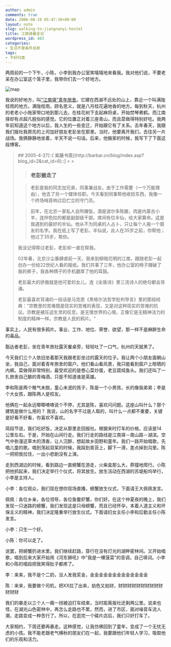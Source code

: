 ```yaml
---
author: admin
comments: true
date: 2006-08-10 05:47:30+00:00
layout: note
slug: walking-to-jiangnanyi-hostel
title: 江南驿暴走记
wordpress_id: 483
categories:
- 生活不是条件反射
tags:
- 不好归类
---
```


两周前的一个下午，小陈，小李到我办公室笑嘻嘻地来看我。我对他们说，不要老呆在办公室这个笼子里，我带你们去一个好地方。





![map](http://www.jiangnanyi.com/blog/uploadfile/200529121512537.jpg)




我说的好地方，叫["江南驿"青年旅舍](http://www.jiangnanyi.com/blog/index.asp)。它建在西湖不远处的山上，靠近一个叫满陇桂雨的地方。满陇桂雨，顾名思义，就是八月桂花遍地香的地方。每到秋天，杭州的老老小小拖家带口地到那儿去，在桂花树下支起麻将桌，开始焚琴煮鹤。而江南驿却有点超凡脱俗的感觉。它的位置正对着三座青山，而且菜做得特别好吃。我两年前知道这个地方以后，我人生的一些变迁，开始跟它有了关系。去年春天，我跟我们报社我原先的上司加好朋友老彭坐在那里。当时，他要离开我们，去往另一片战场。我俩静静地坐着，半天不说一句话。后来，他搬家的时候，我写下了下面这段博客。





<blockquote>## 2005-4-27[::[ 紫藤书斋](http://barbar.cn/blog/index.asp?blog_id=2&cat_id=6)::]
> 
> 

> 
> ### 老彭搬走了
> 
> 

> 
> 老彭是我的同志加兄弟，同事兼战友。由于工作需要（一个万能理由），他去了另一个媒体任职。今天看到同事帮他收拾东西，我像一个终场哨音响过后伫立的守门员。
> 
> 

> 
> 前年，在北京一家私人会所蹭饭，酒是波尔多陈酿，肉是内蒙古小羊，连拌色拉的都是副部级干部。席间有位半仙，给大家算命。这是我遇到的最好的半仙。他从不为同桌的人占卜，只让每个人报一个朋友的名字。我在纸上写了老彭。半仙说，此人在35岁之前，你帮他；他过了35岁，帮你。

我没记得帮过老彭，老彭却一直在帮我。

02年春，北京沙尘暴肆虐前一天，我来到柳暗花明的江南，跟随老彭一起创办一份给22世纪人看的报纸。我们共事了三年，他办公室的椅子蹭破了我的裤子，我各种牌子的手机磨厚了他的耳鼓。

老彭最大的骄傲就是他可爱的女儿，连《全唐诗》里三流诗人的绝句都会背诵。

老彭最喜欢背诵的一段话是马克思《黑格尔法哲学批判导言》里的那段经典："宗教里的苦难既是现实的苦难的表现，又是对这种现实的苦难的抗议。宗教是被压迫生灵的叹息，是无情世界的心境，正像它是无精神活力的制度的精神一样。宗教是人民的鸦片。"</blockquote>





事实上，人民有很多鸦片。事业、工作、地位、荣誉、欲望，那一样不是麻醉生命的毒品。

豁达者老彭，坐在青年旅社露天餐桌旁，轻轻吐了一口气，杭州的天就黑了。

今天我们三个人依旧坐着那天我跟老彭坐过的露天的位子。我让两个小朋友面朝山坐，我自己，面对着青年旅舍的窗户。他们看山看风景，我只能看到窗户上晾晒的内裤。菜做得非常特别，最受欢迎的是卷心菜炒蛋，老豆腐炖鱼头。我们还叫了一扎旅舍自己酿的青梅酒，只是不知道谁是英雄。 

李和陈是两个稚气未脱，童心未泯的孩子，陈是一个小男孩，长的像我弟弟；李是个大女孩，跟陈两人是校友。

他俩在一起永远唧唧喳喳说个不停，尤其是陈，喜欢问问题。这座山叫什么？那个建筑是做什么用的？ 我说，山的名字不过是人取的，叫什么一点都不重要，关键是好看不好看，你喜欢不喜欢。

简段节说，我们吃好饭，决定从那里走回报社。根据来时打车的价格，应该是14公里左右。于是，开始在山间行走。我们行走的路线是江南驿－南山路－湖滨。空气中弥漫这草木的清香，让人沉醉，想起故乡田野和童年。我们一路开始唱歌，先唱儿童的歌。唱到荡起双桨的时候，我踩到青苔上，脚下一滑，差点掉到沟里。陈一把把我拉住，一出小悲剧没有上演。

走到西湖边的时候，看到路边一直螃蟹在游走，火柴盒那么大，莽撞地爬行。小陈把他抓起来，我们决定举行个仪式，将其放生。放生活动在西湖的苏堤船坞举行，小李是主持人。 


小李：各位观众，我们现在想你现场直播，螃蟹放生仪式，下面请王大佩佩发言。




佩佩：各位乡亲，各位领导，各位鱼鳖虾蟹，你们好。在这个仲夏夜的晚上，我们发现一只迷路的螃蟹，我们发现这是只母螃蟹，而且已经怀孕，本着人道主义和环保主义的精神，我们决定隆重举行放生仪式。下面请妇女主任小李和后勤主任小陈发言。




小李：只生一个好。




小陈：你可以走了。




说罢，把螃蟹扔进水里。我们继续赶路，穿行在没有灯光的湖畔密林间。又开始唱歌，唱到后来大家开始用《河东狮吼》中"我是一棵菠菜"的音调，自己填词。小李和小陈的唱段把我笑得肚子都疼了。





李：来来，我不是个二奶，没人发我奖金，金金金金金金金金金金金金金




陈：来来，我要做个司机，把XX拉了出来，劫色又劫财，财财财财财财财财财财财财财




我们的暴走以三个人一瘸一拐被迫打车结束，当时距离报社还剩两公里。说来也怪，在湖光山色密林中，再怎么走路也不累，然而，进了市区，面对噪音车流人潮，走路变成一种苦行了。所以，在逛完一个碟片店后，我们只好打车了。




大家相约，下周还要再暴走。这种感觉，让我仿佛回到了童年，变成了一个无忧无虑的小孩。我不能老跟老气横秋的朋友们在一起，我要跟他们年轻人学习，吸取他们的乐观和活力。









